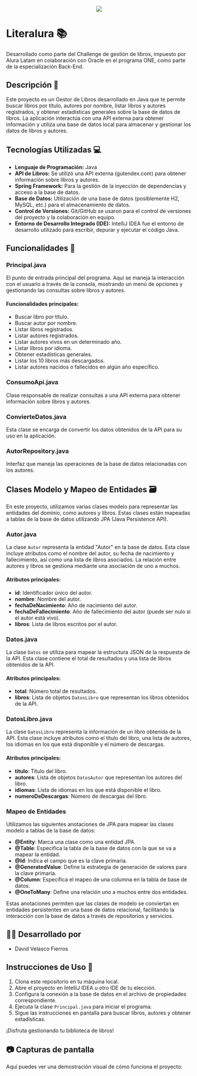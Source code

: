 <p align="center">
  <img src="https://github.com/DavidVF7/Literalura/assets/103916971/6966b0be-98cc-4571-a3b6-e48c3ded7d11"
</p>

# Literalura 📚

Desarrollado como parte del Challenge de gestión de libros, impuesto por Alura Latam en colaboración con Oracle en el programa ONE, como parte de la especialización Back-End.

## Descripción 📝

Este proyecto es un Gestor de Libros desarrollado en Java que te permite buscar libros por título, autores por nombre, listar libros y autores registrados, y obtener estadísticas generales sobre la base de datos de libros. La aplicación interactúa con una API externa para obtener información y utiliza una base de datos local para almacenar y gestionar los datos de libros y autores.

## Tecnologías Utilizadas 💻

- **Lenguaje de Programación:** Java
- **API de Libros:** Se utilizó una API externa (gutendex.com) para obtener información sobre libros y autores.
- **Spring Framework:** Para la gestión de la inyección de dependencias y acceso a la base de datos.
- **Base de Datos:** Utilización de una base de datos (posiblemente H2, MySQL, etc.) para el almacenamiento de datos.
- **Control de Versiones:** Git/GitHub se usaron para el control de versiones del proyecto y la colaboración en equipo.
- **Entorno de Desarrollo Integrado (IDE):** IntelliJ IDEA fue el entorno de desarrollo utilizado para escribir, depurar y ejecutar el código Java.

## Funcionalidades 🧩

### Principal.java

El punto de entrada principal del programa. Aquí se maneja la interacción con el usuario a través de la consola, mostrando un menú de opciones y gestionando las consultas sobre libros y autores.

#### Funcionalidades principales:

- Buscar libro por título.
- Buscar autor por nombre.
- Listar libros registrados.
- Listar autores registrados.
- Listar autores vivos en un determinado año.
- Listar libros por idioma.
- Obtener estadísticas generales.
- Listar los 10 libros más descargados.
- Listar autores nacidos o fallecidos en algún año específico.

### ConsumoApi.java

Clase responsable de realizar consultas a una API externa para obtener información sobre libros y autores.

### ConvierteDatos.java

Esta clase se encarga de convertir los datos obtenidos de la API para su uso en la aplicación.

### AutorRepository.java

Interfaz que maneja las operaciones de la base de datos relacionadas con los autores.

## Clases Modelo y Mapeo de Entidades 🗃️

En este proyecto, utilizamos varias clases modelo para representar las entidades del dominio, como autores y libros. Estas clases están mapeadas a tablas de la base de datos utilizando JPA (Java Persistence API).

### Autor.java

La clase `Autor` representa la entidad "Autor" en la base de datos. Esta clase incluye atributos como el nombre del autor, su fecha de nacimiento y fallecimiento, así como una lista de libros asociados. La relación entre autores y libros se gestiona mediante una asociación de uno a muchos.

#### Atributos principales:
- **id**: Identificador único del autor.
- **nombre**: Nombre del autor.
- **fechaDeNacimiento**: Año de nacimiento del autor.
- **fechaDeFallecimiento**: Año de fallecimiento del autor (puede ser nulo si el autor está vivo).
- **libros**: Lista de libros escritos por el autor.

### Datos.java

La clase `Datos` se utiliza para mapear la estructura JSON de la respuesta de la API. Esta clase contiene el total de resultados y una lista de libros obtenidos de la API.

#### Atributos principales:
- **total**: Número total de resultados.
- **libros**: Lista de objetos `DatosLibro` que representan los libros obtenidos de la API.

### DatosLibro.java

La clase `DatosLibro` representa la información de un libro obtenida de la API. Esta clase incluye atributos como el título del libro, una lista de autores, los idiomas en los que está disponible y el número de descargas.

#### Atributos principales:
- **titulo**: Título del libro.
- **autores**: Lista de objetos `DatosAutor` que representan los autores del libro.
- **idiomas**: Lista de idiomas en los que está disponible el libro.
- **numeroDeDescargas**: Número de descargas del libro.

### Mapeo de Entidades

Utilizamos las siguientes anotaciones de JPA para mapear las clases modelo a tablas de la base de datos:

- **@Entity**: Marca una clase como una entidad JPA.
- **@Table**: Especifica la tabla de la base de datos con la que se va a mapear la entidad.
- **@Id**: Indica el campo que es la clave primaria.
- **@GeneratedValue**: Define la estrategia de generación de valores para la clave primaria.
- **@Column**: Especifica el mapeo de una columna en la tabla de base de datos.
- **@OneToMany**: Define una relación uno a muchos entre dos entidades.

Estas anotaciones permiten que las clases de modelo se conviertan en entidades persistentes en una base de datos relacional, facilitando la interacción con la base de datos a través de repositorios y servicios.

## 👨‍💻 Desarrollado por
- David Velasco Fierros

## Instrucciones de Uso 🚀

1. Clona este repositorio en tu máquina local.
2. Abre el proyecto en IntelliJ IDEA u otro IDE de tu elección.
3. Configura la conexión a la base de datos en el archivo de propiedades correspondiente.
4. Ejecuta la clase `Principal.java` para iniciar el programa.
5. Sigue las instrucciones en pantalla para buscar libros, autores y obtener estadísticas.

¡Disfruta gestionando tu biblioteca de libros!

## 📷 Capturas de pantalla
Aquí puedes ver una demostración visual de cómo funciona el proyecto:


